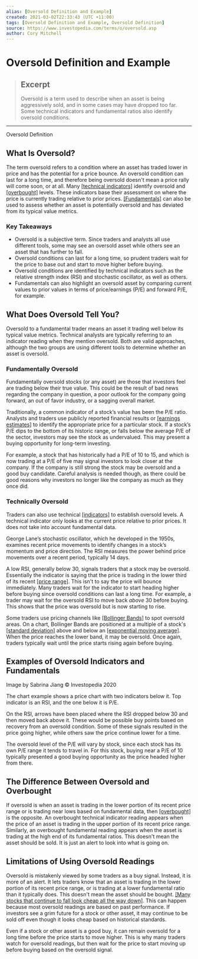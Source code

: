 ```yaml
---
alias: [Oversold Definition and Example]
created: 2021-03-02T22:33:43 (UTC +11:00)
tags: [Oversold Definition and Example, Oversold Definition]
source: https://www.investopedia.com/terms/o/oversold.asp
author: Cory Mitchell
---
```


# Oversold Definition and Example

> ## Excerpt
> Oversold is a term used to describe when an asset is being aggressively sold, and in some cases may have dropped too far. Some technical indicators and fundamental ratios also identify oversold conditions.

---

Oversold Definition
## What Is Oversold?

The term oversold refers to a condition where an asset has traded lower in price and has the potential for a price bounce. An oversold condition can last for a long time, and therefore being oversold doesn't mean a price rally will come soon, or at all. Many [[technical indicators]](https://www.investopedia.com/terms/t/technicalindicator.asp) identify oversold and [[overbought]](https://www.investopedia.com/terms/o/overbought.asp) levels. These indicators base their assessment on where the price is currently trading relative to prior prices. [[Fundamentals]](https://www.investopedia.com/terms/f/fundamentals.asp) can also be used to assess whether an asset is potentially oversold and has deviated from its typical value metrics.

### Key Takeaways

-   Oversold is a subjective term. Since traders and analysts all use different tools, some may see an oversold asset while others see an asset that has further to fall.
-   Oversold conditions can last for a long time, so prudent traders wait for the price to base out and start to move higher before buying.
-   Oversold conditions are identified by technical indicators such as the relative strength index (RSI) and stochastic oscillator, as well as others.
-   Fundamentals can also highlight an oversold asset by comparing current values to prior values in terms of price/earnings (P/E) and forward P/E, for example.

## What Does Oversold Tell You?

Oversold to a fundamental trader means an asset it trading well below its typical value metrics. Technical analysts are typically referring to an indicator reading when they mention oversold. Both are valid approaches, although the two groups are using different tools to determine whether an asset is oversold.

### Fundamentally Oversold

Fundamentally oversold stocks (or any asset) are those that investors feel are trading below their true value. This could be the result of bad news regarding the company in question, a poor outlook for the company going forward, an out of favor industry, or a sagging overall market.

Traditionally, a common indicator of a stock’s value has been the P/E ratio. Analysts and traders use publicly reported financial results or [[earnings estimates]](https://www.investopedia.com/terms/e/earningsestimate.asp) to identify the appropriate price for a particular stock. If a stock’s P/E dips to the bottom of its historic range, or falls below the average P/E of the sector, investors may see the stock as undervalued. This may present a buying opportunity for long-term investing.

For example, a stock that has historically had a P/E of 10 to 15, and which is now trading at a P/E of five may signal investors to look closer at the company. If the company is still strong the stock may be oversold and a good buy candidate. Careful analysis is needed though, as there could be good reasons why investors no longer like the company as much as they once did.

### Technically Oversold

Traders can also use technical [[indicators]](https://www.investopedia.com/terms/i/indicator.asp) to establish oversold levels. A technical indicator only looks at the current price relative to prior prices. It does not take into account fundamental data.

George Lane’s stochastic oscillator, which he developed in the 1950s, examines recent price movements to identify changes in a stock’s momentum and price direction. The RSI measures the power behind price movements over a recent period, typically 14 days.

A low RSI, generally below 30, signals traders that a stock may be oversold. Essentially the indicator is saying that the price is trading in the lower third of its recent [[price range]](https://www.investopedia.com/terms/r/range.asp). This isn't to say the price will bounce immediately. Many traders wait for the indicator to start heading higher before buying since oversold conditions can last a long time. For example, a trader may wait for the oversold RSI to move back _above_ 30 before buying. This shows that the price was oversold but is now starting to rise.

Some traders use pricing channels like [[Bollinger Bands]](https://www.investopedia.com/terms/b/bollingerbands.asp) to spot oversold areas. On a chart, Bollinger Bands are positioned at a multiple of a stock's [[standard deviation]](https://www.investopedia.com/terms/s/standarddeviation.asp) above and below an [[exponential moving average]](https://www.investopedia.com/terms/e/ema.asp). When the price reaches the lower band, it may be oversold. Once again, traders typically wait until the price starts rising again before buying.

## Examples of Oversold Indicators and Fundamentals

Image by Sabrina Jiang © Investopedia 2020

The chart example shows a price chart with two indicators below it. Top indicator is an RSI, and the one below it is P/E.

On the RSI, arrows have been placed where the RSI dropped below 30 and then moved back above it. These would be possible buy points based on recovery from an oversold condition. Some of these signals resulted in the price going higher, while others saw the price continue lower for a time.

The oversold level of the P/E will vary by stock, since each stock has its own P/E range it tends to travel in. For this stock, buying near a P/E of 10 typically presented a good buying opportunity as the price headed higher from there.

## The Difference Between Oversold and Overbought

If oversold is when an asset is trading in the lower portion of its recent price range or is trading near lows based on fundamental data, then [[overbought]](https://www.investopedia.com/terms/o/overbought.asp) is the opposite. An overbought technical indicator reading appears when the price of an asset is trading in the upper portion of its recent price range. Similarly, an overbought fundamental reading appears when the asset is trading at the high end of its fundamental ratios. This doesn't mean the asset should be sold. It is just an alert to look into what is going on.

## Limitations of Using Oversold Readings

Oversold is mistakenly viewed by some traders as a buy signal. Instead, it is more of an alert. It lets traders know that an asset is trading in the lower portion of its recent price range, or is trading at a lower fundamental ratio than it typically does. This doesn't mean the asset should be bought. [[Many stocks that continue to fall look cheap all the way down]](https://www.investopedia.com/articles/stocks/08/value-trap.asp). This can happen because most oversold readings are based on past performance. If investors see a grim future for a stock or other asset, it may continue to be sold off even though it looks cheap based on historical standards.

Even if a stock or other asset is a good buy, it can remain oversold for a long time before the price starts to move higher. This is why many traders watch for oversold readings, but then wait for the price to start moving up before buying based on the oversold signal.
